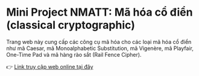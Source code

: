 # Mini Project NMATT: Mã hóa cổ điển (classical cryptographic)

Trang web này cung cấp các công cụ mã hóa cho các loại mã hóa cổ điển như mã Caesar, mã Monoalphabetic Substitution, mã Vigenère, mã Playfair, One-Time Pad và mã hàng rào sắt (Rail Fence Cipher).

👉 [Link truy cập web online tại đây](https://ptthanh02.github.io/classical-ciphers-demo/)
